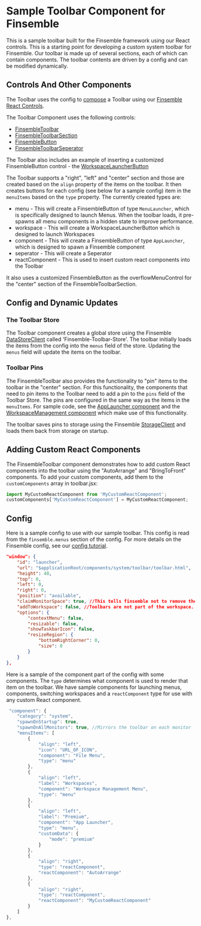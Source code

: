 # Sample Toolbar Component for Finsemble

This is a sample toolbar built for the Finsemble framework using our React controls. This is a starting point for developing a custom system toolbar for Finsemble. Our toolbar is made up of several sections, each of which can contain components. The toolbar contents are driven by a config and can be modified dynamically.

## Controls And Other Components

The Toolbar uses the config to [compose](https://reactjs.org/docs/composition-vs-inheritance.html) a Toolbar using our [Finsemble React Controls](https://github.com/ChartIQ/finsemble-react-controls).

The Toolbar Component uses the following controls:
- [FinsembleToolbar](https://github.com/ChartIQ/finsemble-react-controls/tree/master/FinsembleToolbar)
- [FinsembleToolbarSection](https://github.com/ChartIQ/finsemble-react-controls/tree/master/FinsembleToolbarSection)
- [FinsembleButton](https://github.com/ChartIQ/finsemble-react-controls/tree/master/FinsembleButton)
- [FinsembleToolbarSeperator](https://github.com/ChartIQ/finsemble-react-controls/tree/master/FinsembleToolbarSeprator)

The Toolbar also includes an example of inserting a customized FinsembleButton control - the [WorkspaceLauncherButton](WorkspaceLauncherButton.md)

The Toolbar supports a "right", "left" and "center" section and those are created based on the `align` property of the items on the toolbar. It then creates buttons for each config (see below for a sample config) item in the `menuItems` based on the `type` property. The currently created types are:

- menu - This will create a FinsembleButton of type `MenuLauncher`, which is specifically designed to launch Menus. When the toolbar loads, it pre-spawns all menu components in a hidden state to improve performance.
- workspace - This will create a WorkspaceLauncherButton which is designed to launch Workspaces
- component - This will create a FinsembleButton of type `AppLauncher`, which is designed to spawn a Finsemble component
- seperator - This will create a Seperator
- reactComponent - This is used to insert custom react components into the Toolbar

It also uses a customized FinsembleButton as the overflowMenuControl for the "center" section of the FinsembleToolbarSection.

## Config and Dynamic Updates

### The Toolbar Store
The Toolbar component creates a global store using the Finsemble [DataStoreClient](https://documentation.chartiq.com/finsemble/DataStoreClient.html) called 'Finsemble-Toolbar-Store'. The toolbar initially loads the items from the config into the `menus` field of the store. Updating the `menus` field will update the items on the toolbar.

### Toolbar Pins
The FinsembleToolbar also provides the functionality to "pin" items to the toolbar in the "center" section. For this functionality, the components that need to pin items to the Toolbar need to add a pin to the `pins` field of the Toolbar Store. The pins are configured in the same way as the items in the `menuItems`. For sample code, see the [AppLauncher component](../appLauncher/) and the [WorkspaceManagement component](../workspaceManagementMenu/) which make use of this functionality.

The toolbar saves pins to storage using the Finsemble [StorageClient](https://documentation.chartiq.com/finsemble/StorageClient.html) and loads them back from storage on startup.

## Adding Custom React Components
The FinsembleToolbar component demonstrates how to add custom React components into the toolbar using the "AutoArrange" and "BringToFront" components. To add your custom components, add them to the `customComponents` array in toolbar.jsx:

```jsx
import MyCustomReactComponent from 'MyCustomReactComponent';
customComponents['MyCustomReactComponent'] = MyCustomReactComponent;
```

## Config

Here is a sample config to use with our sample toolbar. This config is read from the `finsemble.menus` section of the config. For more details on the Finsemble config, see our [config tutorial](https://documentation.chartiq.com/finsemble/tutorial-understandingConfiguration.html).

```json
"window": {
	"id": "launcher",
	"url": "$applicationRoot/components/system/toolbar/toolbar.html",
	"height": 40,
	"top": 0,
	"left": 0,
	"right": 0,
	"position": "available",
	"claimMonitorSpace": true, //This tells finsemble not to remove the space occupied by the toolbar from the available space on the monitor.
	"addToWorkspace": false, //Toolbars are not part of the workspace.
	"options": {
		"contextMenu": false,
		"resizable": false,
		"showTaskbarIcon": false,
		"resizeRegion": {
			"bottomRightCorner": 0,
			"size": 0
		}
	}
},
```
Here is a sample of the component part of the config with some components. The `type` determines what component is used to render that item on the toolbar. We have sample components for launching menus, components, switching workspaces and a `reactComponent` type for use with any custom React component.

```javascript
 "component": {
	"category": "system",
	"spawnOnStartup": true,
	"spawnOnAllMonitors": true, //Mirrors the toolbar on each monitor
	"menuItems": [
		{
			"align": "left",
			"icon": "URL_OF_ICON",
			"component": "File Menu",
			"type": "menu"
		},
		{
			"align": "left",
			"label": "Workspaces",
			"component": "Workspace Management Menu",
			"type": "menu"
		},
		{
			"align": "left",
			"label": "Premium",
			"component": "App Launcher",
			"type": "menu",
			"customData": {
				"mode": "premium"
			}
		},
		{
			"align": "right",
			"type": "reactComponent",
			"reactComponent": "AutoArrange"
		},
		{
			"align": "right",
			"type": "reactComponent",
			"reactComponent": "MyCustomReactComponent"
		}
	]
},
```
